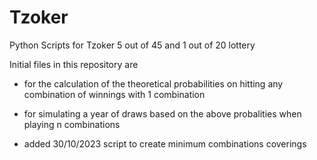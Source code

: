 # Tzoker
Python Scripts for Tzoker 5 out of 45 and 1 out of 20 lottery

Initial files in this repository are 
- for the calculation of the theoretical probabilities on hitting any combination of winnings with 1 combination
- for simulating a year of draws based on the above probalities when playing n combinations

- added 30/10/2023 script to create minimum combinations coverings
